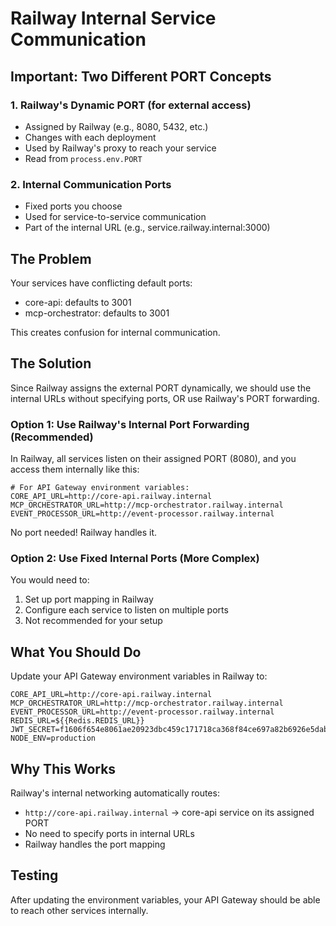 # Railway Internal Service Communication

## Important: Two Different PORT Concepts

### 1. Railway's Dynamic PORT (for external access)
- Assigned by Railway (e.g., 8080, 5432, etc.)
- Changes with each deployment
- Used by Railway's proxy to reach your service
- Read from `process.env.PORT`

### 2. Internal Communication Ports
- Fixed ports you choose
- Used for service-to-service communication
- Part of the internal URL (e.g., service.railway.internal:3000)

## The Problem

Your services have conflicting default ports:
- core-api: defaults to 3001
- mcp-orchestrator: defaults to 3001

This creates confusion for internal communication.

## The Solution

Since Railway assigns the external PORT dynamically, we should use the internal URLs without specifying ports, OR use Railway's PORT forwarding.

### Option 1: Use Railway's Internal Port Forwarding (Recommended)

In Railway, all services listen on their assigned PORT (8080), and you access them internally like this:

```
# For API Gateway environment variables:
CORE_API_URL=http://core-api.railway.internal
MCP_ORCHESTRATOR_URL=http://mcp-orchestrator.railway.internal  
EVENT_PROCESSOR_URL=http://event-processor.railway.internal
```

No port needed! Railway handles it.

### Option 2: Use Fixed Internal Ports (More Complex)

You would need to:
1. Set up port mapping in Railway
2. Configure each service to listen on multiple ports
3. Not recommended for your setup

## What You Should Do

Update your API Gateway environment variables in Railway to:

```
CORE_API_URL=http://core-api.railway.internal
MCP_ORCHESTRATOR_URL=http://mcp-orchestrator.railway.internal
EVENT_PROCESSOR_URL=http://event-processor.railway.internal
REDIS_URL=${{Redis.REDIS_URL}}
JWT_SECRET=f1606f654e8061ae20923dbc459c171718ca368f84ce697a82b6926e5dabd07f
NODE_ENV=production
```

## Why This Works

Railway's internal networking automatically routes:
- `http://core-api.railway.internal` → core-api service on its assigned PORT
- No need to specify ports in internal URLs
- Railway handles the port mapping

## Testing

After updating the environment variables, your API Gateway should be able to reach other services internally.